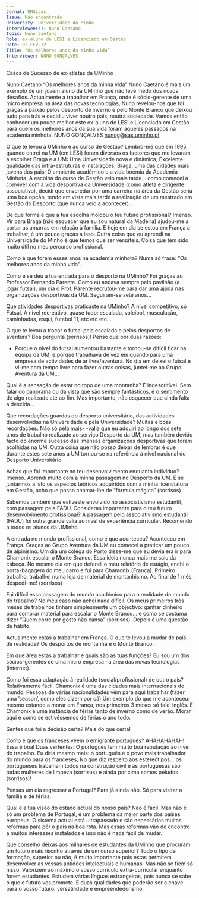 ```yaml
---
Jornal: UMdicas
Issue: Não encontrado
University: Universidade do Minho
Interviewee(s): Nuno Caetano
Topic: Nuno Caetano
Role: ex-aluno de LESI e Licenciado em Gestão
Date: 02.FEV.12
Title: “Os melhores anos da minha vida”
Interviewer: NUNO GONÇALVES
---
```


Casos de Sucesso de ex-atletas da UMinho

Nuno Caetano
“Os melhores anos da minha vida”
Nuno Caetano é mais um exemplo de um jovem
aluno da UMinho que não teve medo dos novos
desafios. Actualmente a trabalhar em França,
onde é sócio-gerente de uma micro empresa na
área das novas tecnologias, Nuno revelou-nos
que foi graças à paixão pelos desporto de inverno
e pelo Monte Branco que deixou tudo para trás
e decidiu viver noutro país, noutra sociedade.
Vamos então conhecer um pouco melhor este
ex-aluno de LESI e Licenciado em Gestão para
quem os melhores anos da sua vida foram aqueles passados na academia minhota.
NUNO GONÇALVES
nunog@sas.uminho.pt

O que te levou à UMinho e ao curso de Gestão?
Lembro-me que em 1995, quando entrei na UM
(em LESI) foram diversos os factores que me levaram a escolher Braga e a UM: Uma Universidade nova e dinâmica; Excelente qualidade das
infra-estruturas e instalações; Braga, uma das
cidades mais jovens dos pais; O ambiente académico e a vida boémia da Academia Minhota.
A escolha do curso de Gestão veio mais tarde...
como comecei a conviver com a vida desportiva
da Universidade (como atleta e dirigente associativo), decidi que enveredar por uma carreira na
área da Gestão seria uma boa opção, tendo em
vista mais tarde a realização de um mestrado em
Gestão do Desporto (que nunca veio a acontecer).

De que forma é que a tua escolha moldou
o teu futuro profissional?
Imenso. Vir para Braga (não esquecer que eu sou
natural da Madeira) ajudou-me a cortar as amarras em relação à família. E hoje em dia se estou
em França a trabalhar, é um pouco graças a isso.
Outra coisa que eu aprendi na Universidade do
Minho é que temos que ser versáteis. Coisa que
tem sido muito útil no meu percurso profissional.

Como é que foram esses anos na academia minhota?
Numa só frase: “Os melhores anos da minha
vida”.

Como é se deu a tua entrada para o desporto na UMinho?
Foi graças ao Professor Fernando Parente. Como
eu andava sempre pelo pavilhão (a jogar futsal),
um dia o Prof. Parente recrutou-me para dar uma
ajuda nas organizações desportivas da UM. Seguiram-se sete anos...

Que atividades desportivas praticaste na
UMinho?
A nível competitivo, só Futsal. A nível recreativo,
quase tudo: escalada, voleibol, musculação, caminhadas, esqui, futebol 11, etc etc etc...

O que te levou a trocar o futsal pela escalada e pelos desportos de aventura?
Boa pergunta (sorrisos)! Penso que por duas razões:
- Porque o nível do futsal aumentou bastante e
tornou-se difícil ficar na equipa da UM; e porque
trabalhava de vez em quando para uma empresa de actividades de ar livre/aventura. No dia
em deixei o futsal e vi-me com tempo livre para
fazer outras coisas, juntei-me ao Grupo Aventura da UM...

Qual é a sensação de estar no topo de uma
montanha?
È indescritível. Sem falar do panorama ou da vista que são sempre fantásticos, é o sentimento de
algo realizado até ao fim. Mas importante, não
esquecer que ainda falta a descida...

Que recordações guardas do desporto universitário, das actividades desenvolvidas
na Universidade e pela Universidade?
Muitas e boas recordações. Não só pela mais-
-valia que eu adquiri ao longo dos sete anos de
trabalho realizado ao serviço Desporto da UM,
mas também devido facto do enorme sucesso
das imensas organizações desportivas que foram
acolhidas na UM.
Outra coisa que não posso deixar de lembrar é
que durante estes sete anos a UM tornou-se na
referência à nível nacional do Desporto Universitário.

Achas que foi importante no teu desenvolvimento enquanto indivíduo?
Imenso. Aprendi muito com a minha passagem
no Desporto da UM. E se juntarmos a isto os aspectos teóricos adquiridos com a minha licenciatura em Gestão, acho que posso chamar-lhe de
“fórmula mágica” (sorrisos)

Sabemos também que estiveste envolvido
no associativismo estudantil, com passagem pela FADU. Consideras importante
para o teu futuro desenvolvimento profissional?
A passagem pelo associativismo estudantil
(FADU) foi outra grande valia ao nível de experiência curricular. Recomendo a todos os alunos
da UMinho.

A entrada no mundo profissional, como é
que aconteceu?
Aconteceu em França. Graças ao Grupo Aventura da UM eu comecei a praticar um pouco de
alpinismo. Um dia um colega do Porto disse-me que eu devia era ir para Chamonix escalar
o Monte Branco. Essa ideia nunca mais me saiu
da cabeça. No mesmo dia em que defendi o meu
relatório de estágio, enchi o porta-bagagem do
meu carro e fui para Chamonix (França). Primeiro trabalho: trabalhei numa loja de material de
montanhismo. Ao final de 1 mês, despedi-me!
(sorrisos)

Foi difícil essa passagem do mundo académico para a realidade do mundo do trabalho?
No meu caso não achei nada difícil. Os meus
primeiros três meses de trabalhos tinham simplesmente um objectivo: ganhar dinheiro para
comprar material para escalar o Monte Branco...
e como se costuma dizer “Quem corre por gosto
não cansa” (sorrisos). Depois é uma questão de
hábito.

Actualmente estás a trabalhar em França.
O que te levou a mudar de pais, de realidade?
Os desportos de montanha e o Monte Branco.

Em que área estás a trabalhar e quais são
as tuas funções?
Eu sou um dos sócios-gerentes de uma micro
empresa na área das novas tecnologias (internet).

Como foi essa adaptação à realidade (social/profissional) de outro país?
Relativamente fácil. Chamonix é uma das cidades mais internacionais do mundo. Pessoas de
várias nacionalidades vêm para aqui trabalhar
(fazer uma ’season’, como eles dizem por cá) Um
exemplo do que me aconteceu: mesmo estando
a morar em França, nos primeiros 3 meses só
falei inglês.
E Chamonix é uma instância de férias tanto de
inverno como de verão. Morar aqui é como se
estivéssemos de férias o ano todo.

Sentes que foi a decisão certa?
Mais do que certa!

Como é que os franceses vêem o emigrante português?
AHAHAHAHAH! Essa é boa! Duas vertentes: O
português tem muito boa reputação ao nível do
trabalho. Eu diria mesmo mais: o português é o
povo mais trabalhador do mundo para os franceses; No que diz respeito aos estereótipos... os
portugueses trabalham todos na construção civil
e as portuguesas são todas mulheres de limpeza
(sorrisos) e ainda por cima somos peludos (sorrisos)!

Pensas um dia regressar a Portugal?
Para já ainda não. Só para visitar a família e de
férias.

Qual é a tua visão do estado actual do nosso país?
Não é fácil. Mas não é só um problema de Portugal, é um problema da maior parte dos países
europeus. O sistema actual está ultrapassado e
são necessárias muitas reformas para pôr o pais
na boa rota. Mas essas reformas vão de encontro
a muitos interesses instalados e isso não é nada
fácil de mudar.

Que conselho deixas aos milhares de estudantes da UMinho que procuram um
futuro mais risonho através de um curso
superior?
Todo o tipo de formação, superior ou não, é muito importante pois estas permitem desenvolver
as vossas aptidões intelectuais e humanas. Mas
não se fiem só nisso.
Valorizem ao máximo o vosso currículo extra-curricular enquanto forem estudantes. Estudem
várias línguas estrangeiras, pois nunca se sabe o
que o futuro vos promete.
E duas qualidades que poderão ser a chave para
o vosso futuro: versatilidade e empreendedorismo.